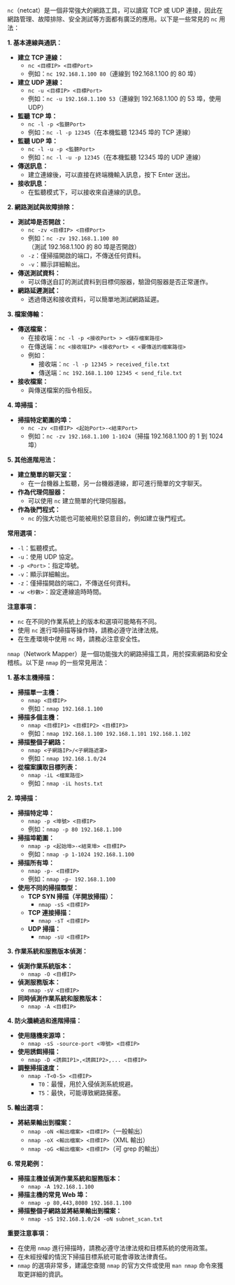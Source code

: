 `nc`（netcat）是一個非常強大的網路工具，可以讀寫 TCP 或 UDP 連接，因此在網路管理、故障排除、安全測試等方面都有廣泛的應用。以下是一些常見的 `nc` 用法：

**1. 基本連線與通訊：**

* **建立 TCP 連線：**
    * `nc <目標IP> <目標Port>`
    * 例如：`nc 192.168.1.100 80`（連線到 192.168.1.100 的 80 埠）
* **建立 UDP 連線：**
    * `nc -u <目標IP> <目標Port>`
    * 例如：`nc -u 192.168.1.100 53`（連線到 192.168.1.100 的 53 埠，使用 UDP）
* **監聽 TCP 埠：**
    * `nc -l -p <監聽Port>`
    * 例如：`nc -l -p 12345`（在本機監聽 12345 埠的 TCP 連線）
* **監聽 UDP 埠：**
    * `nc -l -u -p <監聽Port>`
    * 例如：`nc -l -u -p 12345`（在本機監聽 12345 埠的 UDP 連線）
* **傳送訊息：**
    * 建立連線後，可以直接在終端機輸入訊息，按下 Enter 送出。
* **接收訊息：**
    * 在監聽模式下，可以接收來自連線的訊息。

**2. 網路測試與故障排除：**

* **測試埠是否開啟：**
    * `nc -zv <目標IP> <目標Port>`
    * 例如：`nc -zv 192.168.1.100 80`（測試 192.168.1.100 的 80 埠是否開啟）
    * `-z`：僅掃描開啟的端口，不傳送任何資料。
    * `-v`：顯示詳細輸出。
* **傳送測試資料：**
    * 可以傳送自訂的測試資料到目標伺服器，驗證伺服器是否正常運作。
* **網路延遲測試：**
    * 透過傳送和接收資料，可以簡單地測試網路延遲。

**3. 檔案傳輸：**

* **傳送檔案：**
    * 在接收端：`nc -l -p <接收Port> > <儲存檔案路徑>`
    * 在傳送端：`nc <接收端IP> <接收Port> < <要傳送的檔案路徑>`
    * 例如：
        * 接收端：`nc -l -p 12345 > received_file.txt`
        * 傳送端：`nc 192.168.1.100 12345 < send_file.txt`
* **接收檔案：**
    * 與傳送檔案的指令相反。

**4. 埠掃描：**

* **掃描特定範圍的埠：**
    * `nc -zv <目標IP> <起始Port>-<結束Port>`
    * 例如：`nc -zv 192.168.1.100 1-1024`（掃描 192.168.1.100 的 1 到 1024 埠）

**5. 其他進階用法：**

* **建立簡單的聊天室：**
    * 在一台機器上監聽，另一台機器連線，即可進行簡單的文字聊天。
* **作為代理伺服器：**
    * 可以使用 `nc` 建立簡單的代理伺服器。
* **作為後門程式：**
    * `nc` 的強大功能也可能被用於惡意目的，例如建立後門程式。

**常用選項：**

* `-l`：監聽模式。
* `-u`：使用 UDP 協定。
* `-p <Port>`：指定埠號。
* `-v`：顯示詳細輸出。
* `-z`：僅掃描開啟的端口，不傳送任何資料。
* `-w <秒數>`：設定連線逾時時間。

**注意事項：**

* `nc` 在不同的作業系統上的版本和選項可能略有不同。
* 使用 `nc` 進行埠掃描等操作時，請務必遵守法律法規。
* 在生產環境中使用 `nc` 時，請務必注意安全性。


`nmap`（Network Mapper）是一個功能強大的網路掃描工具，用於探索網路和安全稽核。以下是 `nmap` 的一些常見用法：

**1. 基本主機掃描：**

* **掃描單一主機：**
    * `nmap <目標IP>`
    * 例如：`nmap 192.168.1.100`
* **掃描多個主機：**
    * `nmap <目標IP1> <目標IP2> <目標IP3>`
    * 例如：`nmap 192.168.1.100 192.168.1.101 192.168.1.102`
* **掃描整個子網路：**
    * `nmap <子網路IP>/<子網路遮罩>`
    * 例如：`nmap 192.168.1.0/24`
* **從檔案讀取目標列表：**
    * `nmap -iL <檔案路徑>`
    * 例如：`nmap -iL hosts.txt`

**2. 埠掃描：**

* **掃描特定埠：**
    * `nmap -p <埠號> <目標IP>`
    * 例如：`nmap -p 80 192.168.1.100`
* **掃描埠範圍：**
    * `nmap -p <起始埠>-<結束埠> <目標IP>`
    * 例如：`nmap -p 1-1024 192.168.1.100`
* **掃描所有埠：**
    * `nmap -p- <目標IP>`
    * 例如：`nmap -p- 192.168.1.100`
* **使用不同的掃描類型：**
    * **TCP SYN 掃描（半開放掃描）：**
        * `nmap -sS <目標IP>`
    * **TCP 連接掃描：**
        * `nmap -sT <目標IP>`
    * **UDP 掃描：**
        * `nmap -sU <目標IP>`

**3. 作業系統和服務版本偵測：**

* **偵測作業系統版本：**
    * `nmap -O <目標IP>`
* **偵測服務版本：**
    * `nmap -sV <目標IP>`
* **同時偵測作業系統和服務版本：**
    * `nmap -A <目標IP>`

**4. 防火牆繞過和進階掃描：**

* **使用隨機來源埠：**
    * `nmap -sS -source-port <埠號> <目標IP>`
* **使用誘餌掃描：**
    * `nmap -D <誘餌IP1>,<誘餌IP2>,... <目標IP>`
* **調整掃描速度：**
    * `nmap -T<0-5> <目標IP>`
        * `T0`：最慢，用於入侵偵測系統規避。
        * `T5`：最快，可能導致網路擁塞。

**5. 輸出選項：**

* **將結果輸出到檔案：**
    * `nmap -oN <輸出檔案> <目標IP>`（一般輸出）
    * `nmap -oX <輸出檔案> <目標IP>`（XML 輸出）
    * `nmap -oG <輸出檔案> <目標IP>`（可 grep 的輸出）

**6. 常見範例：**

* **掃描主機並偵測作業系統和服務版本：**
    * `nmap -A 192.168.1.100`
* **掃描主機的常見 Web 埠：**
    * `nmap -p 80,443,8080 192.168.1.100`
* **掃描整個子網路並將結果輸出到檔案：**
    * `nmap -sS 192.168.1.0/24 -oN subnet_scan.txt`

**重要注意事項：**

* 在使用 `nmap` 進行掃描時，請務必遵守法律法規和目標系統的使用政策。
* 在未經授權的情況下掃描目標系統可能會導致法律責任。
* `nmap` 的選項非常多，建議您查閱 `nmap` 的官方文件或使用 `man nmap` 命令來獲取更詳細的資訊。

